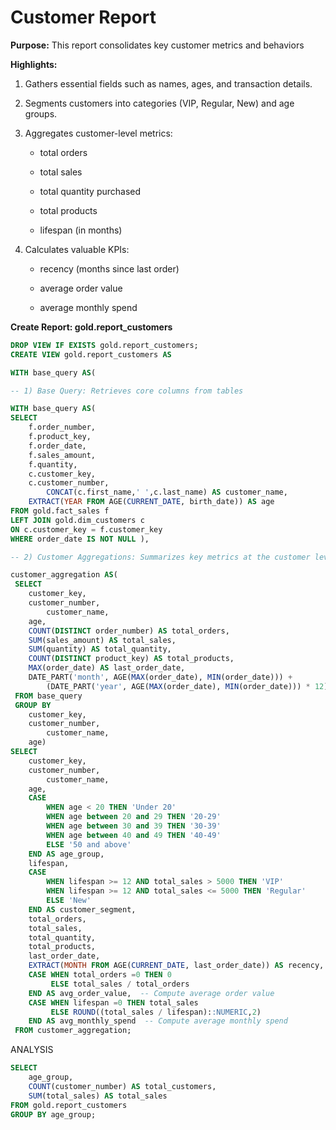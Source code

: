 # Customer Report

**Purpose:**
 This report consolidates key customer metrics and behaviors

**Highlights:**

1. Gathers essential fields such as names, ages, and transaction details.

2. Segments customers into categories (VIP, Regular, New) and age groups.

3. Aggregates customer-level metrics:

	- total orders

	- total sales

	- total quantity purchased

	- total products

	- lifespan (in months)

4. Calculates valuable KPIs:

	- recency (months since last order)

	- average order value

	- average monthly spend

**Create Report: gold.report_customers**

```sql
DROP VIEW IF EXISTS gold.report_customers; 
CREATE VIEW gold.report_customers AS

WITH base_query AS(

-- 1) Base Query: Retrieves core columns from tables

WITH base_query AS(
SELECT 
	f.order_number,
	f.product_key,
	f.order_date,
	f.sales_amount,
	f.quantity,
	c.customer_key,
	c.customer_number,
    	CONCAT(c.first_name,' ',c.last_name) AS customer_name,
	EXTRACT(YEAR FROM AGE(CURRENT_DATE, birth_date)) AS age
FROM gold.fact_sales f 
LEFT JOIN gold.dim_customers c
ON c.customer_key = f.customer_key
WHERE order_date IS NOT NULL ),

-- 2) Customer Aggregations: Summarizes key metrics at the customer level

customer_aggregation AS(
 SELECT 
	customer_key,
	customer_number,
    	customer_name,
	age,
	COUNT(DISTINCT order_number) AS total_orders,
	SUM(sales_amount) AS total_sales,
	SUM(quantity) AS total_quantity,
	COUNT(DISTINCT product_key) AS total_products,
	MAX(order_date) AS last_order_date,
	DATE_PART('month', AGE(MAX(order_date), MIN(order_date))) +
        (DATE_PART('year', AGE(MAX(order_date), MIN(order_date))) * 12) AS lifespan
 FROM base_query
 GROUP BY 
	customer_key,
	customer_number,
    	customer_name,
	age)
SELECT
	customer_key,
	customer_number,
    	customer_name,
	age,
	CASE 
	 	WHEN age < 20 THEN 'Under 20'
	 	WHEN age between 20 and 29 THEN '20-29'
	 	WHEN age between 30 and 39 THEN '30-39'
		WHEN age between 40 and 49 THEN '40-49'
	 	ELSE '50 and above'
	END AS age_group,
	lifespan,
	CASE 
   		WHEN lifespan >= 12 AND total_sales > 5000 THEN 'VIP'
    	WHEN lifespan >= 12 AND total_sales <= 5000 THEN 'Regular'
    	ELSE 'New'
	END AS customer_segment,
	total_orders,
	total_sales,
	total_quantity,
	total_products,
	last_order_date,
	EXTRACT(MONTH FROM AGE(CURRENT_DATE, last_order_date)) AS recency,
	CASE WHEN total_orders =0 THEN 0
 	     ELSE total_sales / total_orders 
	END AS avg_order_value,  -- Compute average order value 
	CASE WHEN lifespan =0 THEN total_sales
	     ELSE ROUND((total_sales / lifespan)::NUMERIC,2)
	END AS avg_monthly_spend  -- Compute average monthly spend
 FROM customer_aggregation;
```
ANALYSIS
```sql
SELECT
	age_group,
 	COUNT(customer_number) AS total_customers,
	SUM(total_sales) AS total_sales
FROM gold.report_customers
GROUP BY age_group;
```

